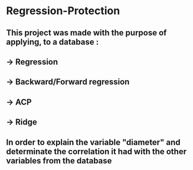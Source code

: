 # Regression-Protection
## This project was made with the purpose of applying, to a database :

## -> Regression
## -> Backward/Forward regression
## -> ACP
## -> Ridge

## In order to explain the variable "diameter" and determinate the correlation it had with the other variables from the database
